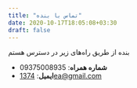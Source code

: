 ```yaml
---
title: "تماس با بنده"
date: 2020-10-17T18:05:08+03:30
draft: false
---
```


بنده از طریق راه‌های زیر در دسترس هستم

- **شماره همراه**: 09375008935
- **ایمیل**: 1374ea@gmail.com

